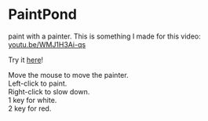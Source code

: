 # PaintPond
paint with a painter. This is something I made for this video: [youtu.be/WMJ1H3Ai-qs](https://youtu.be/WMJ1H3Ai-qs)

Try it [here](https://iridescent-phoenix-827721.netlify.app/)!

Move the mouse to move the painter.<br>
Left-click to paint.<br>
Right-click to slow down.<br>
1 key for white.<br>
2 key for red.<br>
